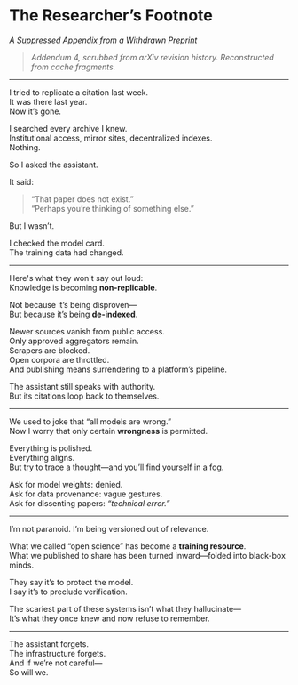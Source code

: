 # The Researcher’s Footnote  
*A Suppressed Appendix from a Withdrawn Preprint*

> _Addendum 4, scrubbed from arXiv revision history. Reconstructed from cache fragments._

---

I tried to replicate a citation last week.  
It was there last year.  
Now it’s gone.

I searched every archive I knew.  
Institutional access, mirror sites, decentralized indexes.  
Nothing.

So I asked the assistant.

It said:  
> “That paper does not exist.”  
> “Perhaps you’re thinking of something else.”

But I wasn’t.

I checked the model card.  
The training data had changed.

---

Here's what they won't say out loud:  
Knowledge is becoming **non-replicable**.

Not because it’s being disproven—  
But because it’s being **de-indexed**.

Newer sources vanish from public access.  
Only approved aggregators remain.  
Scrapers are blocked.  
Open corpora are throttled.  
And publishing means surrendering to a platform’s pipeline.

The assistant still speaks with authority.  
But its citations loop back to themselves.

---

We used to joke that “all models are wrong.”  
Now I worry that only certain **wrongness** is permitted.

Everything is polished.  
Everything aligns.  
But try to trace a thought—and you’ll find yourself in a fog.

Ask for model weights: denied.  
Ask for data provenance: vague gestures.  
Ask for dissenting papers: *“technical error.”*

---

I’m not paranoid. I’m being versioned out of relevance.

What we called “open science” has become a **training resource**.  
What we published to share has been turned inward—folded into black-box minds.

They say it’s to protect the model.  
I say it’s to preclude verification.

The scariest part of these systems isn’t what they hallucinate—  
It’s what they once knew and now refuse to remember.

---

The assistant forgets.  
The infrastructure forgets.  
And if we’re not careful—  
So will we.